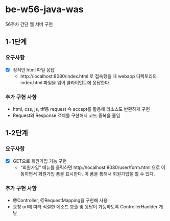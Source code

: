 # be-w56-java-was
56주차 간단 웹 서버 구현

## 1-1단계
### 요구사항
- [X] 정적인 html 파일 응답 
  - http://localhost:8080/index.html 로 접속했을 때 webapp 디렉토리의 index.html 파일을 읽어 클라이언트에 응답한다.
### 추가 구현 사항
- html, css, js, tff등 request 속 accept를 활용해 리소스도 반환하게 구현
- Request와 Response 객체를 구현해서 코드 중복을 줄임

## 1-2단계
### 요구사항
- [X] GET으로 회원가입 기능 구현
  - “회원가입” 메뉴를 클릭하면 http://localhost:8080/user/form.html 으로 이동하면서 회원가입 폼을 표시한다.
    이 폼을 통해서 회원가입을 할 수 있다.
### 추가 구현 사항
- @Controller, @RequestMapping을 구현해 사용
- 요청 url에 따라 적절한 메소드 호출 및 응답이 가능하도록 ControllerHanlder 개발
